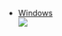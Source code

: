 * [Windows](https://www.wikiwand.com/zh-hans/Microsoft_Windows)  
![](http://ww4.sinaimg.cn/large/77f7a144gw1f60gyos29oj20p70sqtiy.jpg)
